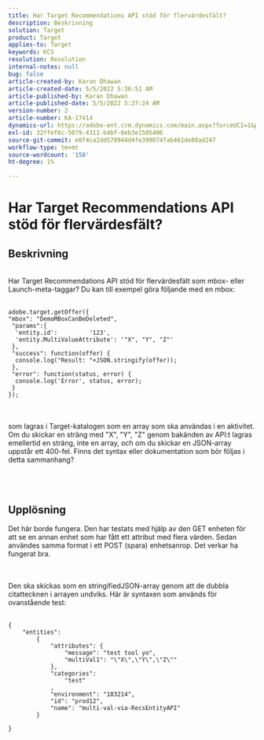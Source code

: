 ```yaml
---
title: Har Target Recommendations API stöd för flervärdesfält?
description: Beskrivning
solution: Target
product: Target
applies-to: Target
keywords: KCS
resolution: Resolution
internal-notes: null
bug: false
article-created-by: Karan Dhawan
article-created-date: 5/5/2022 5:36:51 AM
article-published-by: Karan Dhawan
article-published-date: 5/5/2022 5:37:24 AM
version-number: 2
article-number: KA-17414
dynamics-url: https://adobe-ent.crm.dynamics.com/main.aspx?forceUCI=1&pagetype=entityrecord&etn=knowledgearticle&id=3c966259-35cc-ec11-a7b5-6045bd00db25
exl-id: 32ffef6c-5079-4311-b4bf-0eb3e1505406
source-git-commit: e8f4ca2dd578944d4fe399074fab461de88ad247
workflow-type: tm+mt
source-wordcount: '158'
ht-degree: 1%

---
```


# Har Target Recommendations API stöd för flervärdesfält?

## Beskrivning

<br>Har Target Recommendations API stöd för flervärdesfält som mbox- eller Launch-meta-taggar? Du kan till exempel göra följande med en mbox:<br><br>

```
adobe.target.getOffer({
"mbox": "DemoMBoxCanBeDeleted",
 "params":{
  'entity.id':         '123',   
  'entity.MultiValueAttribute': '"X", "Y", "Z"'
 },
 "success": function(offer) {
  console.log("Result: "+JSON.stringify(offer));
 },
 "error": function(status, error) {
  console.log('Error', status, error);
 }
});
```

<br><br>som lagras i Target-katalogen som en array som ska användas i en aktivitet. Om du skickar en sträng med &quot;X&quot;, &quot;Y&quot;, &quot;Z&quot; genom bakänden av API:t lagras emellertid en sträng, inte en array, och om du skickar en JSON-array uppstår ett 400-fel. Finns det syntax eller dokumentation som bör följas i detta sammanhang?<br><br><br><br>

## Upplösning


Det här borde fungera. Den har testats med hjälp av den GET enheten för att se en annan enhet som har fått ett attribut med flera värden. Sedan användes samma format i ett POST (spara) enhetsanrop. Det verkar ha fungerat bra.




<br><br>Den ska skickas som en stringifiedJSON-array genom att de dubbla citattecknen i arrayen undviks. Här är syntaxen som används för ovanstående test:<br><br>

```
{
    "entities":
        {
            "attributes": {
                "message": "test tool yo",
                "multiVal1": "\"X\",\"Y\",\"Z\""
            },
            "categories": 
                "test"
            ,
            "environment": "183214",
            "id": "prod12",
            "name": "multi-val-via-RecsEntityAPI"
        }
    
}
```
